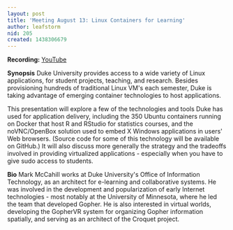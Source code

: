 ```yaml
---
layout: post
title: 'Meeting August 13: Linux Containers for Learning'
author: leafstorm
nid: 205
created: 1438306679
---
```

<strong>Recording:</strong> <a href="https://www.youtube.com/watch?v=4e8aqsvg7gk">YouTube</a>

<strong>Synopsis</strong>
Duke University provides access to a wide variety of Linux applications, for student projects, teaching, and research. Besides provisioning hundreds of traditional Linux VM's each semester, Duke is taking advantage of emerging container technologies to host applications.

This presentation will explore a few of the technologies and tools Duke has used for application delivery, including the 350 Ubuntu containers running on Docker that host R and RStudio for statistics courses, and the noVNC/OpenBox solution used to embed X Windows applications in users' Web browsers. (Source code for some of this technology will be available on GitHub.) It will also discuss more generally the strategy and the tradeoffs involved in providing virtualized applications - especially when you have to give sudo access to students.

<strong>Bio</strong>
Mark McCahill works at Duke University's Office of Information Technology, as an architect for e-learning and collaborative systems. He was involved in the development and popularization of early Internet technologies - most notably at the University of Minnesota, where he led the team that developed Gopher. He is also interested in virtual worlds, developing the GopherVR system for organizing Gopher information spatially, and serving as an architect of the Croquet project.
